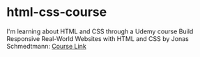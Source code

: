 # html-css-course
I'm learning about HTML and CSS through a Udemy course Build Responsive Real-World Websites with HTML and CSS by Jonas Schmedtmann: [Course Link](https://www.udemy.com/course/design-and-develop-a-killer-website-with-html5-and-css3/)